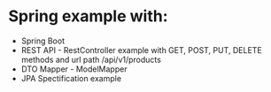 # Spring example with:
- Spring Boot
- REST API - RestController example with GET, POST, PUT, DELETE methods and url path /api/v1/products
- DTO Mapper - ModelMapper
- JPA Spectification example